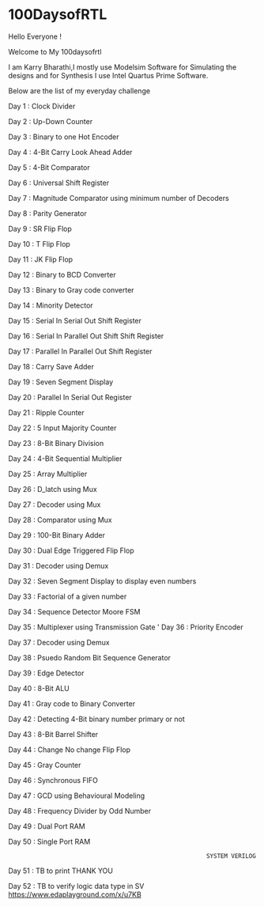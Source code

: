 # 100DaysofRTL
Hello Everyone !

Welcome to My 100daysofrtl

I am Karry Bharathi,I mostly use Modelsim Software for Simulating the designs and for Synthesis I use Intel Quartus Prime Software.

Below are the list of my everyday challenge

Day 1 : Clock Divider

Day 2 : Up-Down Counter

Day 3 : Binary to one Hot Encoder

Day 4 : 4-Bit Carry Look Ahead Adder

Day 5 : 4-Bit Comparator

Day 6 : Universal Shift Register

Day 7 : Magnitude Comparator using minimum number of Decoders

Day 8 : Parity Generator

Day 9 : SR Flip Flop

Day 10 : T Flip Flop

Day 11 : JK Flip Flop

Day 12 : Binary to BCD Converter

Day 13 : Binary to Gray code converter

Day 14 : Minority Detector

Day 15 : Serial In Serial Out Shift Register

Day 16 : Serial In Parallel Out Shift Shift Register

Day 17 : Parallel In Parallel Out Shift Register

Day 18 : Carry Save Adder

Day 19 : Seven Segment Display

Day 20 : Parallel In Serial Out Register

Day 21 : Ripple Counter

Day 22 : 5 Input Majority Counter

Day 23 : 8-Bit Binary Division

Day 24 : 4-Bit Sequential Multiplier

Day 25 : Array Multiplier

Day 26 : D_latch using Mux

Day 27 : Decoder using Mux

Day 28 : Comparator using Mux

Day 29 : 100-Bit Binary Adder

Day 30 : Dual Edge Triggered Flip Flop

Day 31 : Decoder using Demux

Day 32 : Seven Segment Display to display even numbers

Day 33 : Factorial of a given number

Day 34 : Sequence Detector Moore FSM

Day 35 : Multiplexer using Transmission Gate 
'
Day 36 : Priority Encoder

Day 37 : Decoder using Demux

Day 38 : Psuedo Random Bit Sequence Generator 

Day 39 : Edge Detector

Day 40 : 8-Bit ALU

Day 41 : Gray code to Binary Converter

Day 42 : Detecting 4-Bit binary number primary or not

Day 43 : 8-Bit Barrel Shifter

Day 44 : Change No change Flip Flop

Day 45 : Gray Counter

Day 46 : Synchronous FIFO

Day 47 : GCD using Behavioural Modeling

Day 48 : Frequency Divider by Odd Number

Day 49 : Dual Port RAM

Day 50 : Single Port RAM

 
                                                            SYSTEM VERILOG 

Day 51 : TB to print THANK YOU

Day 52 : TB to verify logic data type in SV https://www.edaplayground.com/x/u7KB


                                                               







